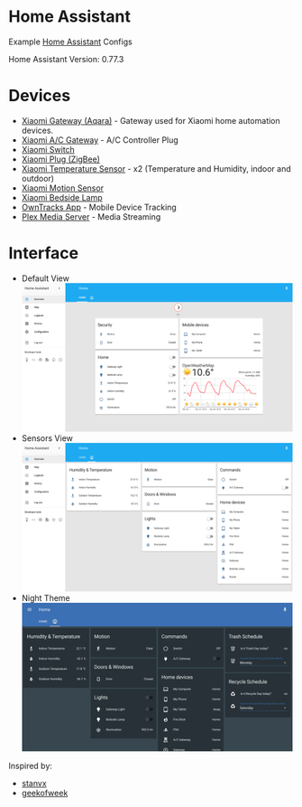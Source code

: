 # Home Assistant
Example [Home Assistant](https://home-assistant.io) Configs

Home Assistant Version: 0.77.3

# Devices

* [Xiaomi Gateway (Aqara)](https://www.mi.com/wangguan/) - Gateway used for Xiaomi home automation devices.
* [Xiaomi A/C Gateway](https://www.mi.com/ac-controller/) - A/C Controller Plug
* [Xiaomi Switch](https://item.mi.com/1164900029.html)
* [Xiaomi Plug (ZigBee)](https://item.mi.com/1164900030.html)
* [Xiaomi Temperature Sensor](https://item.mi.com/1164900031.html) - x2 
(Temperature and Humidity, indoor and outdoor)
* [Xiaomi Motion Sensor](https://item.mi.com/1164900028.html)
* [Xiaomi Bedside Lamp](https://www.mi.com/mj-bedsidelamp/)
* [OwnTracks App](http://owntracks.org/) - Mobile Device Tracking
* [Plex Media Server](https://plex.tv) - Media Streaming
# Interface
* Default View
![UI](images/ha_home.png)
* Sensors View
![UI](images/ha_sensors.png)
* Night Theme
![UI](images/ha_night_theme.png)

Inspired by:
- [stanvx](https://github.com/stanvx/Home-Assistant-Configuration)
- [geekofweek](https://github.com/geekofweek/homeassistant)